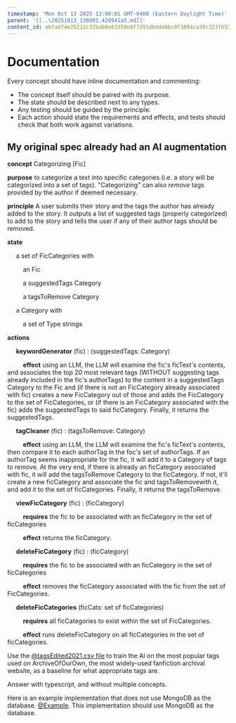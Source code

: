 ```yaml
---
timestamp: 'Mon Oct 13 2025 13:08:01 GMT-0400 (Eastern Daylight Time)'
parent: '[[..\20251013_130801.429941a5.md]]'
content_id: a6fad74e25212c32bab0e63350e8f7291dbddd4bc0f3094ca39c323f6559464d
---
```


# Documentation

Every concept should have inline documentation and commenting:

* The concept itself should be paired with its purpose.
* The state should be described next to any types.
* Any testing should be guided by the principle.
* Each action should state the requirements and effects, and tests should check that both work against variations.

## My original spec already had an AI augmentation

**concept** Categorizing \[Fic]

**purpose** to categorize a text into specific categories (i.e. a story will be categorized into a set of tags). "Categorizing" can also *remove* tags provided by the author if deemed necessary.

**principle** A user submits their story and the tags the author has already added to the story. It outputs a list of suggested tags (properly categorized) to add to the story and tells the user if any of their author tags should be removed.

**state**

     a set of FicCategories with

         an Fic

         a suggestedTags Category

         a tagsToRemove Category

     a Category with

         a set of Type strings

**actions**

     **keywordGenerator** (fic) : (suggestedTags: Category)

         **effect** using an LLM, the LLM will examine the fic's ficText's contents, and associates the top 20 most relevant tags (WITHOUT suggesting tags already included in the fic's authorTags) to the content in a suggestedTags Category to the Fic and (if there is not an FicCategory already associated with fic) creates a new FicCategory out of those and adds the FicCategory to the set of FicCategories, or (if there is an FicCategory associated with the fic) adds the suggestedTags to said ficCategory. Finally, it returns the suggestedTags.

     **tagCleaner** (fic) : (tagsToRemove: Category)

         **effect** using an LLM, the LLM will examine the fic's ficText's contents, then compare it to each authorTag in the foc's set of authorTags. If an authorTag seems inappropriate for the fic, it will add it to a Category of tags to remove. At the very end, if there is already an ficCategory associated with fic, it will add the tagsToRemove Category to the ficCategory. If not, it'll create a new ficCategory and associate the fic and tagsToRemovewith it, and add it to the set of ficCategories. Finally, it returns the tagsToRemove.

     **viewFicCategory** (fic) : (ficCategory)

         **requires** the fic to be associated with an ficCategory in the set of ficCategories

         **effect** returns the ficCategory.

     **deleteFicCategory** (fic) : (ficCategory)

         **requires** the fic to be associated with an ficCategory in the set of ficCategories

         **effect** removes the ficCategory associated with the fic from the set of FicCategories.

     **deleteFicCategories** (ficCats: set of ficCategories)

         **requires** all ficCategories to exist within the set of FicCategories.

         **effect** runs deleteFicCategory on all ficCategories in the set of ficCategories.

Use the [@tagsEdited2021.csv file](../../../../tagsEdited2021.csv) to train the AI on the most popular tags used on ArchiveOfOurOwn, the most widely-used fanfiction archival website, as a baseline for what appropriate tags are.

Answer with typescript, and without multiple concepts.

Here is an example implementation that does not use MongoDB as the database. [@Example](../../../../intro-gemini-schedule/dayplanner.ts). This implementation should use MongoDB as the database.
